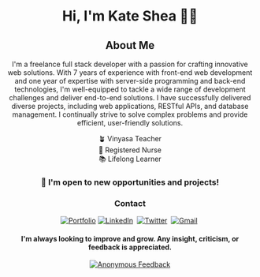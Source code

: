 <div align="center">
  <h1>Hi, I'm Kate Shea ✌🏼</h1>
  <div>
    <h2>About Me</h2>
    <p align="center">
      I'm a freelance full stack developer with a passion for crafting innovative web solutions. With 7 years of experience with front-end web development and one year of expertise with server-side programming and back-end technologies, I'm well-equipped to tackle a wide range of development challenges and deliver end-to-end solutions. I have successfully delivered diverse projects, including web applications, RESTful APIs, and database management. I continually strive to solve complex problems and provide efficient, user-friendly solutions.
    </p>
    <p>🪴 Vinyasa Teacher<br />
      💉 Registered Nurse<br />
      📚 Lifelong Learner</p>
  </div>
  <h3>🔭 I'm open to new opportunities and projects!</h3>
  <h3>Contact</h3>
  <p align="center">
    <a href="https://kdshea.com/"><img src="https://img.shields.io/badge/Portfolio-Green?style=flat&logo=ko-fi&logoColor=white" alt="Portfolio"></a>
    <a href="https://www.linkedin.com/in/kdshea/"><img src="https://img.shields.io/badge/LinkedIn-%230077B5.svg?&style=flat&logo=LinkedIn&logoColor=white" alt="LinkedIn" /></a>&nbsp;
    <a href="https://twitter.com/Kate_Shea_"><img src="https://img.shields.io/badge/Twitter-1DA1F2?style=flat&logo=twitter&logoColor=white" alt="Twitter" /></a>&nbsp;
    <a href="mailto:daishea@gmail.com"><img src="https://img.shields.io/badge/Gmail-%23D14836.svg?&style=flat&logo=Gmail&logoColor=white" alt="Gmail"/></a>&nbsp;
  </p>
  <h4>I'm always looking to improve and grow. Any insight, criticism, or feedback is appreciated.</h4>
  <p>
    <a href="https://forms.gle/HnChysz2yCfVaDtk7"><img src="https://img.shields.io/badge/Anonymous%20Feedback-Purple?style=flat&logoColor=white&color=800080" alt="Anonymous Feedback"></a>
  </p>
</div>


